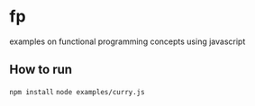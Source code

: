# fp
examples on functional programming concepts using javascript

## How to run
``` npm install ```
``` node examples/curry.js  ```
